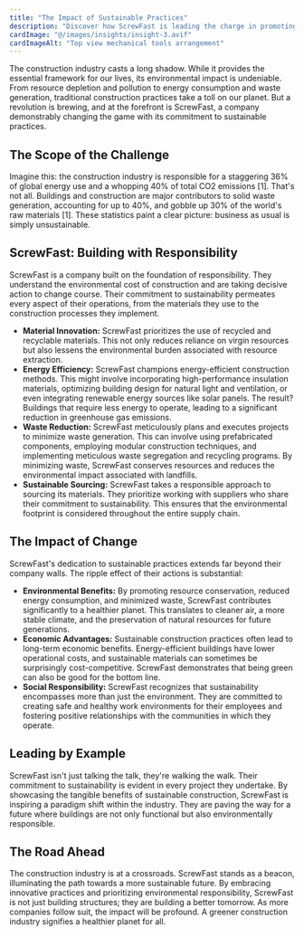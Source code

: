 ```yaml
---
title: "The Impact of Sustainable Practices"
description: "Discover how ScrewFast is leading the charge in promoting sustainability within the construction industry"
cardImage: "@/images/insights/insight-3.avif"
cardImageAlt: "Top view mechanical tools arrangement"
---
```


The construction industry casts a long shadow. While it provides the essential
framework for our lives, its environmental impact is undeniable. From resource
depletion and pollution to energy consumption and waste generation, traditional
construction practices take a toll on our planet. But a revolution is brewing,
and at the forefront is ScrewFast, a company demonstrably changing the game with
its commitment to sustainable practices.

## The Scope of the Challenge

Imagine this: the construction industry is responsible for a staggering 36% of
global energy use and a whopping 40% of total CO2 emissions [1]. That's not all.
Buildings and construction are major contributors to solid waste generation,
accounting for up to 40%, and gobble up 30% of the world's raw materials [1].
These statistics paint a clear picture: business as usual is simply
unsustainable.

## ScrewFast: Building with Responsibility

ScrewFast is a company built on the foundation of responsibility. They
understand the environmental cost of construction and are taking decisive action
to change course. Their commitment to sustainability permeates every aspect of
their operations, from the materials they use to the construction processes they
implement.

- **Material Innovation:** ScrewFast prioritizes the use of recycled and
  recyclable materials. This not only reduces reliance on virgin resources but
  also lessens the environmental burden associated with resource extraction.
- **Energy Efficiency:** ScrewFast champions energy-efficient construction
  methods. This might involve incorporating high-performance insulation
  materials, optimizing building design for natural light and ventilation, or
  even integrating renewable energy sources like solar panels. The result?
  Buildings that require less energy to operate, leading to a significant
  reduction in greenhouse gas emissions.
- **Waste Reduction:** ScrewFast meticulously plans and executes projects to
  minimize waste generation. This can involve using prefabricated components,
  employing modular construction techniques, and implementing meticulous waste
  segregation and recycling programs. By minimizing waste, ScrewFast conserves
  resources and reduces the environmental impact associated with landfills.
- **Sustainable Sourcing:** ScrewFast takes a responsible approach to sourcing
  its materials. They prioritize working with suppliers who share their
  commitment to sustainability. This ensures that the environmental footprint is
  considered throughout the entire supply chain.

## The Impact of Change

ScrewFast's dedication to sustainable practices extends far beyond their company
walls. The ripple effect of their actions is substantial:

- **Environmental Benefits:** By promoting resource conservation, reduced energy
  consumption, and minimized waste, ScrewFast contributes significantly to a
  healthier planet. This translates to cleaner air, a more stable climate, and
  the preservation of natural resources for future generations.
- **Economic Advantages:** Sustainable construction practices often lead to
  long-term economic benefits. Energy-efficient buildings have lower operational
  costs, and sustainable materials can sometimes be surprisingly
  cost-competitive. ScrewFast demonstrates that being green can also be good for
  the bottom line.
- **Social Responsibility:** ScrewFast recognizes that sustainability
  encompasses more than just the environment. They are committed to creating
  safe and healthy work environments for their employees and fostering positive
  relationships with the communities in which they operate.

## Leading by Example

ScrewFast isn't just talking the talk, they're walking the walk. Their
commitment to sustainability is evident in every project they undertake. By
showcasing the tangible benefits of sustainable construction, ScrewFast is
inspiring a paradigm shift within the industry. They are paving the way for a
future where buildings are not only functional but also environmentally
responsible.

## The Road Ahead

The construction industry is at a crossroads. ScrewFast stands as a beacon,
illuminating the path towards a more sustainable future. By embracing innovative
practices and prioritizing environmental responsibility, ScrewFast is not just
building structures; they are building a better tomorrow. As more companies
follow suit, the impact will be profound. A greener construction industry
signifies a healthier planet for all.
